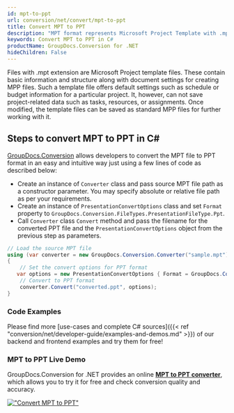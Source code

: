 ```yaml
---
id: mpt-to-ppt
url: conversion/net/convert/mpt-to-ppt
title: Convert MPT to PPT
description: "MPT format represents Microsoft Project Template with .mpt extension. Learn how to convert MPT to PPT file programmatically in C# language using GroupDocs.Conversion for .NET library."
keywords: Convert MPT to PPT in C#
productName: GroupDocs.Conversion for .NET
hideChildren: False
---
```


Files with .mpt extension are Microsoft Project template files. These contain basic information and structure along with document settings for creating MPP files. Such a template file offers default settings such as schedule or budget information for a particular project. It, however, can not save project-related data such as tasks, resources, or assignments. Once modified, the template files can be saved as standard MPP files for further working with it.

## Steps to convert MPT to PPT in C#

[GroupDocs.Conversion](https://products.groupdocs.com/conversion/net) allows developers to convert the MPT file to PPT format in an easy and intuitive way just using a few lines of code as described below:

* Create an instance of `Converter` class and pass source MPT file path as a constructor parameter. You may specify absolute or relative file path as per your requirements. 
* Create an instance of `PresentationConvertOptions` class and set `Format` property to `GroupDocs.Conversion.FileTypes.PresentationFileType.Ppt`.
* Call `Converter` class `Convert` method and pass the filename for the converted PPT file and the `PresentationConvertOptions` object from the previous step as parameters.

```csharp
// Load the source MPT file
using (var converter = new GroupDocs.Conversion.Converter("sample.mpt"))
{
    // Set the convert options for PPT format
   var options = new PresentationConvertOptions { Format = GroupDocs.Conversion.FileTypes.PresentationFileType.Ppt };
    // Convert to PPT format
    converter.Convert("converted.ppt", options);
}
```

### Code Examples

Please find more [use-cases and complete C# sources]({{< ref "conversion/net/developer-guide/examples-and-demos.md" >}}) of our backend and frontend examples and try them for free!

### MPT to PPT Live Demo

GroupDocs.Conversion for .NET provides an online [**MPT to PPT converter**](https://products.groupdocs.app/conversion/mpt-to-ppt), which allows you to try it for free and check conversion quality and accuracy.

[!["Convert MPT to PPT"](conversion/net/images/convert-to-ppt/convert-mpt-to-ppt.png)](https://products.groupdocs.app/conversion/mpt-to-ppt)
